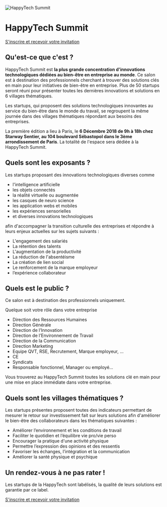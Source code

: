![HappyTech Summit](https://res.cloudinary.com/happytech/image/upload/w_320/v1538052261/logos/HappyTechSummit.jpg)

# HappyTech Summit

[S'inscrire et recevoir votre invitation](https://www.lyyti.fi/reg/HappyTech_Summit_0897)

## Qu'est-ce que c'est ?

 HappyTech Summit est **la plus grande concentration d'innovations technologiques dédiées au bien-être en entreprise au monde**. Ce salon est à destination des professionnels cherchant à trouver des solutions clés en main pour leur initiatives de bien-être en entreprise. Plus de 50 startups seront réuni pour présenter toutes les dernières innovations et solutions en 6 villages thématiques.

 Les startups, qui proposent des solutions technologiques innovantes au service du bien-être dans le monde du travail, se regroupent la même journée dans des villages thématiques répondant aux besoins des entreprises.

 La première édition a lieu à Paris, le **6 Décembre 2018 de 9h à 18h chez Starway Sentier, au 104 boulevard Sébastopol dans le 3ème arrondissement de Paris**. La totalité de l'espace sera dédiée à la HappyTech Summit.

## Quels sont les exposants ?

 Les startups proposant des innovations technologiques diverses comme 
 
- l'intelligence artificielle
- les objets connectés
- la réalité virtuelle ou augmentée
- les casques de neuro science
- les application webs et mobiles
- les expériences sensorielles
- et diverses innovations technologiques
 
afin d'accompagner la transition culturelle des entreprises et répondre à leurs enjeux actuelles sur les sujets suivants  :

 - L'engagement des salariés
 - La rétention des talents
 - L'augmentation de la productivité
 - La réduction de l'absentéisme
 - La création de lien social
 - Le renforcement de la marque employeur
 - l’expérience collaborateur

## Quels est le public ?

Ce salon est à destination des professionnels uniquement.

Quelque soit votre rôle dans votre entreprise
- Direction des Ressources Humaines
- Direction Générale
- Direction de l’Innovation
- Direction de l’Environnement de Travail
- Direction de la Communication
- Direction Marketing
- Equipe QVT, RSE, Recrutement, Marque employeur, ...
- CE
- Syndicats
- Responsable fonctionnel, Manager ou employé...

Vous trouverez au HappyTech Summit toutes les solutions clé en main pour une mise en place immédiate dans votre entreprise.
 
## Quels sont les villages thématiques ?

Les startups présentes proposent toutes des indicateurs permettant de mesurer le retour sur investissement fait sur leurs solutions afin d'améliorer le bien-être des collaborateurs dans les thématiques suivantes :

 - Améliorer l’environnement et les conditions de travail 
 - Faciliter le quotidien et l’équilibre vie pro/vie perso
 - Encourager la pratique d'une activité physique 
 - Permettre l’expression des opinions et des ressentis
 - Favoriser les échanges, l’intégration et la communication
 - Améliorer la santé physique et psychique

## Un rendez-vous à ne pas rater !

Les startups de la HappyTech sont labélisés, la qualité de leurs solutions est garantie par ce label.

[S'inscrire et recevoir votre invitation](https://www.lyyti.fi/reg/HappyTech_Summit_0897)
